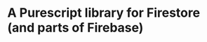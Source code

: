 A Purescript library for Firestore (and parts of Firebase)
==========================================================
